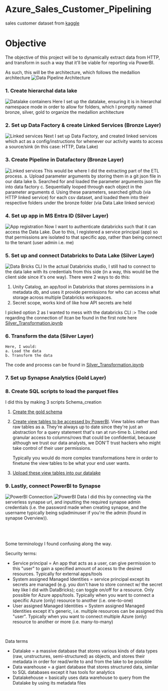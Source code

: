# Azure_Sales_Customer_Pipelining

sales customer dataset from [kaggle](https://www.kaggle.com/datasets/ukveteran/adventure-works)

# Objective
The objective of this project will be to dynamically extract data from HTTP, and transform in such a way that it'll be viable for reporting via PowerBI.

As such, this will be the architecture, which follows the medallion architecture
![Data Pipeline Architecture](/Architecture.png?raw=true)




### 1. Create hierarchal data lake
![Datalake containers](/Steps/1_Hierarchal_data_lake.png?raw=true)
    Here I set up the datalake, ensuring it is in hierarchal namespace mode in order to allow for folders, which I promptly named bronze, silver, gold to organize the medallion architecture

### 2. Set up Data Factory & create Linked Services (Bronze Layer)
![Linked services](/Steps/2_Linked_Services.png?raw=true)
Next I set up Data Factory, and created linked services which act as a config/instructions for whenever our activity wants to access a source/sink (in this case: HTTP, Data Lake)

### 3. Create Pipeline in Datafactory (Bronze Layer)
![Linked services](/Steps/3_Pipeline.png?raw=true)
This would be where I did the extracting part of the ETL process.
    a. Upload parameter arguments by storing them in a git json file in our data lake
    b. Searched for and loaded the parameter arguments json file into data factory
    c. Sequentially looped through each object in the parameter arguments
    d. Using these parameters, searched github (via HTTP linked service) for each csv dataset, and loaded them into their respective folders under the bronze folder (via Data Lake linked service)


### 4. Set up app in MS Entra ID (Silver Layer)
![App registration](/Steps/4_App_registration.png?raw=true)
Now I want to authenticate databricks such that it can access the Data Lake. 
Due to this, I registered a service principal (app) so that permissions are isolated to that specific app, rather than being connect to the tenant (user admin i.e. me)


### 5. Set up and connect Databricks to Data Lake (Silver Layer)
![Data Bricks CLI](/Steps/4_App_registration.png?raw=true)
In the actual Databricks studio, I still had to connect to the data lake with its credentials from this side (in a way, this would be the client side since it's one way). 
There were 2 ways to do this:
1. Unity Catalog, an app/tool in Databricks that stores permissions in a metadata db, and uses it provide permissions for who can access what storage across multiple Databricks workspaces.
2. Secret scope, works kind of like how API secrets are held

I picked option 2 as I wanted to mess with the databricks CLI :>
The code regarding the connection of itcan be found in the first note here [Silver_Transformation.ipynb](Silver_Transformation.ipynb)


### 6. Transform the data (Silver Layer)
    Here, I would:
    a. Load the data
    b. Transform the data

The code and process can be found in [Silver_Transformation.ipynb](Silver_Transformation.ipynb)

### 7. Set up Synapse Analytics (Gold Layer)


### 8. Create SQL scripts to load the parquet files
I did this by making 3 scripts
Schema_creation
1. [Create the gold schema](/SQL_Scripts/Schema_creation.sql)

2. [Create view tables to be accessed by PowerBI](/SQL_Scripts/View_creation.sql). View tables rather than raw tables as
    a. They're always up to date since they're just an abstraction for a query statement that's ran at run-time
    b. Limited and granular access to columns/rows that could be confidential, because although we trust our data analysts, we DON'T trust hackers who might take control of their user permissions.

    Typically you would do more complex transformations here in order to finetune the view tables to be what your end user wants.

3. [Upload these view tables into our datalake](/SQL_Scripts/External_Table_Creation.sql)


### 9. Lastly, connect PowerBI to Synapse
![PowerBI Connection](/Steps/9_PowerBI_connection.png?raw=true)
![PowerBI Data](/Steps/9_PowerBI_data.png?raw=true)
    I did this by connecting via the serverless synapse url, and inputting the required synapse admin credentials (i.e. the password made when creating synapse, and the username typically being sqladminuser if you're the admin (found in synapse Overview)).


<br><br><br>
Some terminology I found confusing along the way.
<br>

Security terms:
* Service principal = An app that acts as a user, can give permission to this "user" to gain a specified amount of access to the desired resources. Typically for external apps/tools
* System assigned Managed Identities = service principal except its secrets are managed (e.g. you don't have to store connect w/ the secret key like I did with DataBricks); can toggle on/off for a resource. Only possible for Azure apps/tools. Typically when you want to connect a specific Azure (only) resource to another (i.e. one-to-one)
* User assigned Managed Identities = System assigned Managed Identities except it's generic, i.e. multiple resources can be assigned this "user". Typically when you want to connect multiple Azure (only) resource to another or more (i.e. many-to-many)
<br>

Data terms
* Datalake = a massive database that stores various kinds of data types (raw, unstructures, semi-structured) as objects, and stores their metadata in order for read/write to and from the lake to be possible
* Data warehouse = a giant database that stores structured data, similar to SQL databases except it has tools for analytics
* Datalakehouse = basically uses data warehouse to query from the Datalake by using its metadata files
